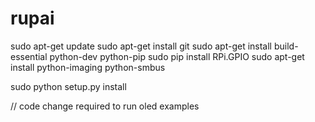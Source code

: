 # rupai

sudo apt-get update
sudo apt-get install git
sudo apt-get install build-essential python-dev python-pip
sudo pip install RPi.GPIO
sudo apt-get install python-imaging python-smbus

sudo python setup.py install

// code change required to run oled examples
